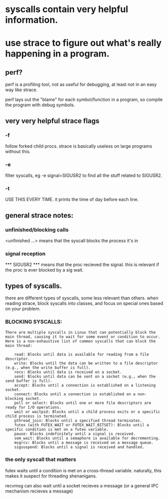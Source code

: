 # syscalls contain very helpful information.
# use strace to figure out what's really happening in a program.

## perf?
perf is a profiling tool, not as useful for debugging, at least not
in an easy way like strace. 

perf lays out the "blame" for each symbol/function in a program,
so compile the program with debug symbols.


## very very helpful strace flags

### -f
follow forked child procs. strace is basically useless on large 
programs without this.

### -e
filter syscalls, eg -e signal=SIGUSR2 to find all the stuff
related to SIGUSR2.

### -t
USE THIS EVERY TIME. it prints the time of day before each line.


## general strace notes:
### unfinished/blocking calls
<unfinished ...> means that the syscall blocks the process it's in

### signal reception
*** SIGUSR2 <random stuff> *** means that the proc recieved the signal.
this is relevant if the proc is ever blocked by a sig wait.


## types of syscalls.

there are different types of syscalls, some less relevant than others.
when reading strace, block syscalls into classes, and focus on special
ones based on your problem.

### BLOCKING SYSCALLS:
```
There are multiple syscalls in Linux that can potentially block the main thread, causing it to wait for some event or condition to occur. Here is a non-exhaustive list of common syscalls that can block the main thread:

    read: Blocks until data is available for reading from a file descriptor.
    write: Blocks until the data can be written to a file descriptor (e.g., when the write buffer is full).
    recv: Blocks until data is received on a socket.
    send: Blocks until data can be sent on a socket (e.g., when the send buffer is full).
    accept: Blocks until a connection is established on a listening socket.
    connect: Blocks until a connection is established on a non-blocking socket.
    poll or select: Blocks until one or more file descriptors are ready for I/O operations.
    wait or waitpid: Blocks until a child process exits or a specific child process is terminated.
    pthread_join: Blocks until a specified thread terminates.
    futex (with FUTEX_WAIT or FUTEX_WAIT_BITSET): Blocks until a specific condition is met on a futex variable.
    pause: Blocks indefinitely until a signal is received.
    sem_wait: Blocks until a semaphore is available for decrementing.
    msgrcv: Blocks until a message is received on a message queue.
    sigsuspend: Blocks until a signal is received and handled.
```

### the only syscall that matters
futex waits until a condition is met on a cross-thread variable.
naturally, this makes it suspect for threading shenanigans.

recvmsg can also wait until a socket recieves a message
(or a general IPC mechanism recieves a message)

